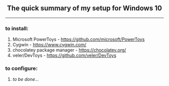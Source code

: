 <h2 align="center">The quick summary of my setup for Windows 10</h2>

---

### **to install**:
1. Microsoft PowerToys - https://github.com/microsoft/PowerToys
2. Cygwin - https://www.cygwin.com/
3. chocolatey package manager - https://chocolatey.org/
4. veler/DevToys - https://github.com/veler/DevToys

### **to configure**:
1. *to be done...*

